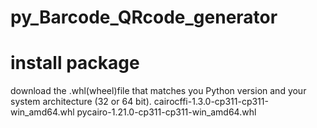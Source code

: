 # py_Barcode_QRcode_generator

# install package

download the .whl(wheel)file that matches you Python version and your system architecture (32 or 64 bit).
cairocffi-1.3.0-cp311-cp311-win_amd64.whl
pycairo-1.21.0-cp311-cp311-win_amd64.whl

